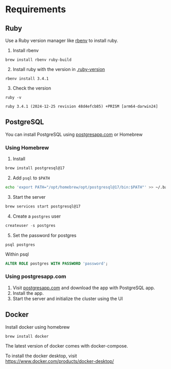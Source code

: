 # Requirements

## Ruby
Use a Ruby version manager like [rbenv](https://github.com/rbenv/rbenv?tab=readme-ov-file#using-package-managers) to install ruby.
1. Install rbenv
```
brew install rbenv ruby-build
```

2. Install ruby with the version in [.ruby-version](./../.ruby-version)

```
rbenv install 3.4.1
```

3. Check the version 
```
ruby -v
```
```
ruby 3.4.1 (2024-12-25 revision 48d4efcb85) +PRISM [arm64-darwin24]
```

## PostgreSQL
You can install PostgreSQL using [postgresapp.com](https://postgresapp.com) or Homebrew

### Using Homebrew

1. Install 

```bash
brew install postgresql@17
```

2. Add `psql` to `$PATH`

```bash
echo 'export PATH="/opt/homebrew/opt/postgresql@17/bin:$PATH"' >> ~/.bashrc
```
3. Start the server
```bash
brew services start postgresql@17

```
4. Create a `postgres` user

```sql
createuser -s postgres
```

5. Set the password for postgres

```
psql postgres
```
Within psql  

```sql
ALTER ROLE postgres WITH PASSWORD 'password';
```

### Using postgresapp.com

1. Visit [postgresapp.com](https://postgresapp.com) and download the app with PostgreSQL app.
2. Install the app.
3. Start the server and initialize the cluster using the UI


## Docker
Install docker using homebrew
```bash
brew install docker
```
The latest version of docker comes with docker-compose.

To install the docker desktop, visit https://www.docker.com/products/docker-desktop/
